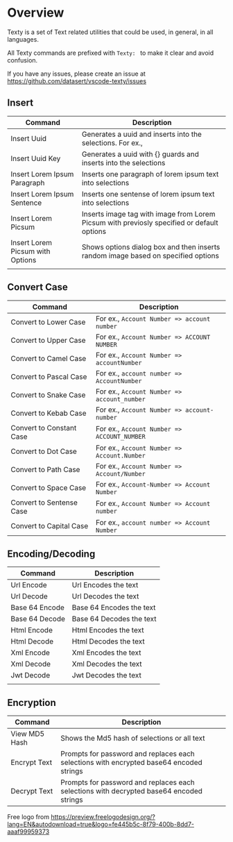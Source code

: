 Overview
==
Texty is a set of Text related utilities that could be used, in general, in all languages.

All Texty commands are prefixed with `Texty: ` to make it clear and avoid confusion.

If you have any issues, please create an issue at https://github.com/datasert/vscode-texty/issues

Insert
--
| Command                          | Description                                                                                |
| -------------------------------- | ------------------------------------------------------------------------------------------ |
| Insert Uuid                      | Generates a uuid and inserts into the selections. For ex.,                                 |
| Insert Uuid Key                  | Generates a uuid with {} guards and inserts into the selections                            |
| Insert Lorem Ipsum Paragraph     | Inserts one paragraph of lorem ipsum text into selections                                  |
| Insert Lorem Ipsum Sentence      | Inserts one sentense of lorem ipsum text into selections                                   |
| Insert Lorem Picsum              | Inserts image tag with image from Lorem Picsum with previosly specified or default options |
| Insert Lorem Picsum with Options | Shows options dialog box and then inserts random image based on specified options          |
|                                  |                                                                                            |

Convert Case
--
| Command                  | Description                                 |
| ------------------------ | ------------------------------------------- |
| Convert to Lower Case    | For ex., `Account Number => account number` |
| Convert to Upper Case    | For ex., `Account Number => ACCOUNT NUMBER` |
| Convert to Camel Case    | For ex., `Account Number => accountNumber`  |
| Convert to Pascal Case   | For ex., `account number => AccountNumber`  |
| Convert to Snake Case    | For ex., `Account Number => account_number` |
| Convert to Kebab Case    | For ex., `Account Number => account-number` |
| Convert to Constant Case | For ex., `Account Number => ACCOUNT_NUMBER` |
| Convert to Dot Case      | For ex., `Account Number => Account.Number` |
| Convert to Path Case     | For ex., `Account Number => Account/Number` |
| Convert to Space Case    | For ex., `Account-Number => Account Number` |
| Convert to Sentense Case | For ex., `Account Number => Account number` |
| Convert to Capital Case  | For ex., `account number => Account Number`                                            |

Encoding/Decoding
--
| Command        | Description              |
| -------------- | ------------------------ |
| Url Encode     | Url Encodes the text     |
| Url Decode     | Url Decodes the text     |
| Base 64 Encode | Base 64 Encodes the text |
| Base 64 Decode | Base 64 Decodes the text |
| Html Encode    | Html Encodes the text    |
| Html Decode    | Html Decodes the text    |
| Xml Encode     | Xml Encodes the text     |
| Xml Decode     | Xml Decodes the text     |
| Jwt Decode     | Jwt Decodes the text     |
|                |                          |

Encryption
--
| Command       | Description                                                                             |
| ------------- | --------------------------------------------------------------------------------------- |
| View MD5 Hash | Shows the Md5 hash of selections or all text                                            |
| Encrypt Text  | Prompts for password and replaces each selections with encrypted base64 encoded strings |
| Decrypt Text  | Prompts for password and replaces each selections with decrypted base64 encoded strings |


Free logo from https://preview.freelogodesign.org/?lang=EN&autodownload=true&logo=fe445b5c-8f79-400b-8dd7-aaaf99959373
